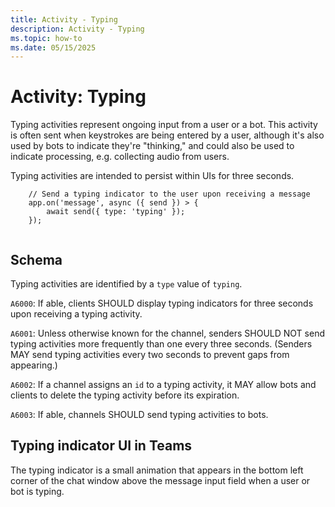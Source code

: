 ```yaml
---
title: Activity - Typing
description: Activity - Typing
ms.topic: how-to
ms.date: 05/15/2025
---
```


# Activity: Typing


Typing activities represent ongoing input from a user or a bot. This activity is often sent when keystrokes are being entered by a user, although it's also used by bots to indicate they're "thinking," and could also be used to indicate processing, e.g. collecting audio from users.

Typing activities are intended to persist within UIs for three seconds.

```
    // Send a typing indicator to the user upon receiving a message
    app.on('message', async ({ send }) > {
        await send({ type: 'typing' });
    });
    

```
## Schema

Typing activities are identified by a `type` value of `typing`.

`A6000`: If able, clients SHOULD display typing indicators for three seconds upon receiving a typing activity.

`A6001`: Unless otherwise known for the channel, senders SHOULD NOT send typing activities more frequently than one every three seconds. (Senders MAY send typing activities every two seconds to prevent gaps from appearing.)

`A6002`: If a channel assigns an `id` to a typing activity, it MAY allow bots and clients to delete the typing activity before its expiration.

`A6003`: If able, channels SHOULD send typing activities to bots.

## Typing indicator UI in Teams

The typing indicator is a small animation that appears in the bottom left corner of the chat window above the message input field when a user or bot is typing.